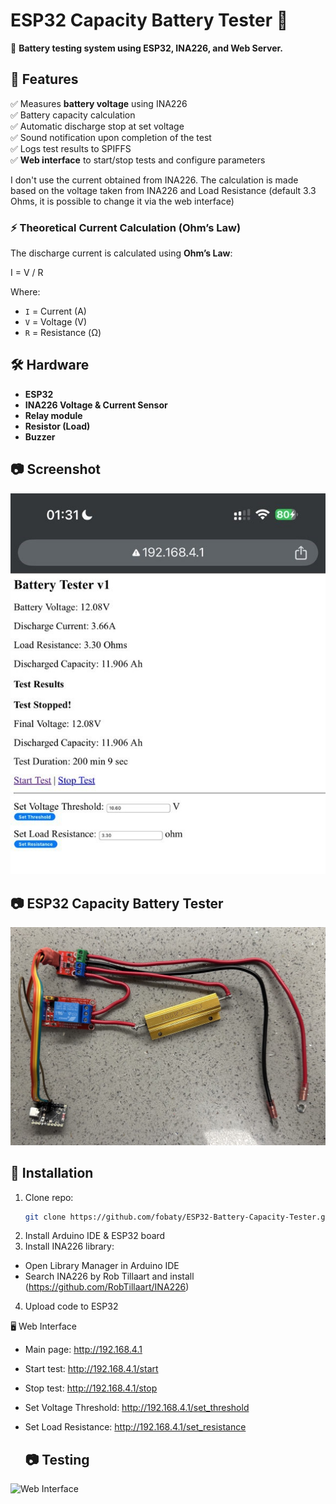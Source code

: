 # ESP32 Capacity Battery Tester 🔋  

🚀 **Battery testing system using ESP32, INA226, and Web Server.**  

## 📌 Features  
✅ Measures **battery voltage** using INA226 </br>
✅ Battery capacity calculation </br>
✅ Automatic discharge stop at set voltage </br>
✅ Sound notification upon completion of the test</br>
✅ Logs test results to SPIFFS </br>
✅ **Web interface** to start/stop tests and configure parameters  

I don't use the current obtained from INA226. 
The calculation is made based on the voltage taken from INA226 and Load Resistance (default 3.3 Ohms, it is possible to change it via the web interface)
### ⚡ **Theoretical Current Calculation (Ohm’s Law)**  
The discharge current is calculated using **Ohm’s Law**:  
<p>I = V / R</p>

Where:  
- `I` = Current (A)  
- `V` = Voltage (V)  
- `R` = Resistance (Ω)  

## 🛠️ Hardware  
- **ESP32**  
- **INA226 Voltage & Current Sensor**  
- **Relay module**  
- **Resistor (Load)**  
- **Buzzer**  

## 📷 Screenshot  
![Web Interface](screenshot.jpg)
## 📷  ESP32 Capacity Battery Tester  
![Web Interface](device.jpg)


## 🚀 Installation  
1. Clone repo:  
   ```bash
   git clone https://github.com/fobaty/ESP32-Battery-Capacity-Tester.git
2. Install Arduino IDE & ESP32 board
3. Install INA226 library:
  - Open Library Manager in Arduino IDE
  - Search INA226 by Rob Tillaart and install (https://github.com/RobTillaart/INA226)
4. Upload code to ESP32

🖥️ Web Interface
- Main page: http://192.168.4.1
- Start test: http://192.168.4.1/start
- Stop test: http://192.168.4.1/stop
- Set Voltage Threshold: http://192.168.4.1/set_threshold
- Set Load Resistance: http://192.168.4.1/set_resistance

  ## 📷  Testing
![Web Interface](testing.jpg)
